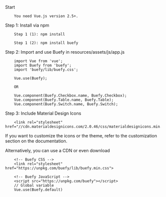 Start
	
		You need Vue.js version 2.5+.

Step 1: Install via npm
		
		Step 1 (1): npm install
		
		Step 1 (2): npm install buefy

Step 2: Import and use Buefy in resources/assets/js/app.js

		import Vue from 'vue';
		import Buefy from 'buefy';
		import 'buefy/lib/buefy.css';

		Vue.use(Buefy);

		OR

		Vue.component(Buefy.Checkbox.name, Buefy.Checkbox);
		Vue.component(Buefy.Table.name, Buefy.Table);
		Vue.component(Buefy.Switch.name, Buefy.Switch);

Step 3: Include Material Design Icons

		<link rel="stylesheet" href="//cdn.materialdesignicons.com/2.0.46/css/materialdesignicons.min.css">
		
If you want to customize the icons or the theme, refer to the customization section on the documentation.

Alternatively, you can use a CDN or even download

		<!-- Buefy CSS -->
		<link rel="stylesheet" href="https://unpkg.com/buefy/lib/buefy.min.css">

		<!-- Buefy JavaScript -->
		<script src="https://unpkg.com/buefy"></script>
		// Global variable
		Vue.use(Buefy.default)
